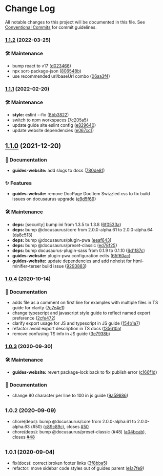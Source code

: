# Change Log

All notable changes to this project will be documented in this file.
See [Conventional Commits](https://conventionalcommits.org) for commit guidelines.

### [1.1.2](https://github.com/wwnorton/style/compare/guides-website@1.1.1...guides-website@1.1.2) (2022-03-25)


### 🛠 Maintenance

* bump react to v17 ([d023466](https://github.com/wwnorton/style/commit/d023466bcf3428af3d10b473f6c99a859d0be1f7))
* npx sort-package-json ([806548b](https://github.com/wwnorton/style/commit/806548bbcf0933a71c4d72c1f11205fd1e772809))
* use recommended url/baseUrl combo ([06aa3f4](https://github.com/wwnorton/style/commit/06aa3f43cf9a4c2023b923f44fa75b9464bfc2cc))



### [1.1.1](https://github.com/wwnorton/style/compare/guides-website@1.1.0...guides-website@1.1.1) (2022-02-20)


### 🛠 Maintenance

* **style:** eslint --fix ([8bb3822](https://github.com/wwnorton/style/commit/8bb382238a2d05d9e3a92dc3e3ca9df34ec99d9d))
* switch to npm workspaces ([7c205a5](https://github.com/wwnorton/style/commit/7c205a538ac797eb0faf20955d6c29f20ea8edc1))
* update guide site eslint config ([e829640](https://github.com/wwnorton/style/commit/e829640a4e3978507c49fc6436243914078deefd))
* update website dependencies ([e067cc1](https://github.com/wwnorton/style/commit/e067cc145bdb6deeca2344d32abfbfde9135bc0f))



## [1.1.0](https://github.com/wwnorton/style/compare/guides-website@1.0.4...guides-website@1.1.0) (2021-12-20)


### 📝 Documentation

* **guides-website:** add slugs to docs ([780de81](https://github.com/wwnorton/style/commit/780de81e45f4a7a456078a0fa3114ac1eacf7bbe))


### ✨ Features

* **guides-website:** remove DocPage DocItem Swizzled css to fix build issues on docusaurus upgrade ([e9d5f69](https://github.com/wwnorton/style/commit/e9d5f698619c51e076ae5652c35fc58205bba640))


### 🛠 Maintenance

* **deps:** [security] bump ini from 1.3.5 to 1.3.8 ([6f0533a](https://github.com/wwnorton/style/commit/6f0533a8ea080defc951442757b575ca5606b83b))
* **deps:** bump @docusaurus/core from 2.0.0-alpha.61 to 2.0.0-alpha.64 ([da8c513](https://github.com/wwnorton/style/commit/da8c51372dcb74910a7844c4a7e4cc0ff1ddf1ac))
* **deps:** bump @docusaurus/plugin-pwa ([eeaf643](https://github.com/wwnorton/style/commit/eeaf643f15c13585fa52f29a4e7ebc30ea26e703))
* **deps:** bump @docusaurus/preset-classic ([ed78f25](https://github.com/wwnorton/style/commit/ed78f25d79d5037cc73b4219943d8e6d87bb1f58))
* **deps:** bump docusaurus-plugin-sass from 0.1.9 to 0.1.10 ([6d1f87c](https://github.com/wwnorton/style/commit/6d1f87c79d3d2c4e0cc6b6917160b1062e4048f5))
* **guides-website:** plugin-pwa configuration edits ([65f60ac](https://github.com/wwnorton/style/commit/65f60acc634bea6056c7ad8652a4fb6c8e4ad7bb))
* **guides-website:** update dependencies and add nohoist for html-minifier-terser build issue ([9293883](https://github.com/wwnorton/style/commit/92938836e3e374077e0485d8c5b36f569f8488ce))



### [1.0.4](https://github.com/WWNorton/style/compare/guides-website@1.0.3...guides-website@1.0.4) (2020-10-14)


### 📝 Documentation

* adds file as a comment on first line for examples with multiple files in TS guide for clarity ([7c7e4e1](https://github.com/WWNorton/style/commit/7c7e4e1eceaa1abc16d294fc6ab31cf6c26a33ef))
* change typescript and javascript style guide to reflect named export preference ([2cfe472](https://github.com/WWNorton/style/commit/2cfe4727ff95f5767b1c7932882504c9f74db28f))
* clarify export usage for JS and typescript in JS guide ([154b1a7](https://github.com/WWNorton/style/commit/154b1a72a6f50585d42210b6bdd021d5f5b78123))
* refactor avoid export description in TS docs ([f35610a](https://github.com/WWNorton/style/commit/f35610a2a494625b7cccca3fee2469f35819faf6))
* remove confusing TS info in JS guide ([3e7938b](https://github.com/WWNorton/style/commit/3e7938be4678674c2e8b365a9c6fb122e3fea32a))



### [1.0.3](https://github.com/WWNorton/style/compare/guides-website@1.0.2...guides-website@1.0.3) (2020-09-30)


### 🛠 Maintenance

* **guides-website:** revert package-lock back to fix publish error ([c166f1d](https://github.com/WWNorton/style/commit/c166f1d166858b195242bc94b7c6d82d83578ed8))


### 📝 Documentation

* change 80 character per line to 100 in js guide ([9a59886](https://github.com/WWNorton/style/commit/9a59886bc9ae8b1944c16d919a235e312bae5b45))



## <small>1.0.2 (2020-09-09)</small>

* chore(deps): bump @docusaurus/core from 2.0.0-alpha.61 to 2.0.0-alpha.63 (#50) ([c89c89c](https://github.com/WWNorton/style/commit/c89c89c)), closes [#50](https://github.com/WWNorton/style/issues/50)
* chore(deps): bump @docusaurus/preset-classic (#48) ([a04bcab](https://github.com/WWNorton/style/commit/a04bcab)), closes [#48](https://github.com/WWNorton/style/issues/48)





## <small>1.0.1 (2020-09-04)</small>

* fix(docs): correct broken footer links ([3f8bba5](https://github.com/WWNorton/style/commit/3f8bba5))
* refactor: move sidebar code styles out of guides parent ([e1a7fe9](https://github.com/WWNorton/style/commit/e1a7fe9))
